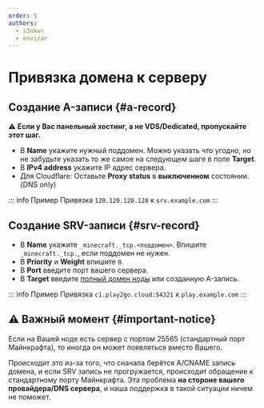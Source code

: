 ```yaml
---
order: 5
authors:
  - s3nkwr
  - envizar
---
```


# Привязка домена к серверу

## Создание A-записи {#a-record}

:warning: **Если у Вас панельный хостинг, а не VDS/Dedicated, пропускайте этот шаг.**

- В **Name** укажите нужный поддомен. Можно указать что угодно, но не забудьте указать то же самое на следующем шаге в поле **Target**.
- В **IPv4 address** укажите IP адрес сервера.
- Для Cloudflare: Оставьте **Proxy status** в **выключенном** состоянии. (DNS only)

::: info Пример
Привязка `120.120.120.120` к `srv.example.com`
<AImg
    src="/minecraft/domain/a-record-dark.png"
    light="/minecraft/domain/a-record-light.png"
    alt="A Record"
/>
:::

## Создание SRV-записи {#srv-record}

- В **Name** укажите `_minecraft._tcp.<поддомен>`. Впишите `_minecraft._tcp.`, если поддомен не нужен.
- В **Priority** и **Weight** впишите `0`.
- В **Port** введите порт вашего сервера.
- В **Target** введите [полный домен ноды](/host/nodes) или созданную A-запись.

::: info Пример
Привязка `c1.play2go.cloud:54321` к `play.example.com`
<AImg
    src="/minecraft/domain/srv-record-dark.png"
    light="/minecraft/domain/srv-record-light.png"
    alt="SRV Record"
/>
:::

## :warning: Важный момент {#important-notice}

Если на Вашей ноде есть сервер с портом 25565 (стандартный порт Майнкрафта),
то иногда он может появляться вместо Вашего.

Происходит это из-за того, что сначала берётся A/CNAME запись домена,
и если SRV запись не прогружается, происходит обращение к стандартному
порту Майнкрафта. Эта проблема **на стороне вашего провайдера/DNS сервера**,
и наша поддержка в такой ситуации ничем не поможет.
